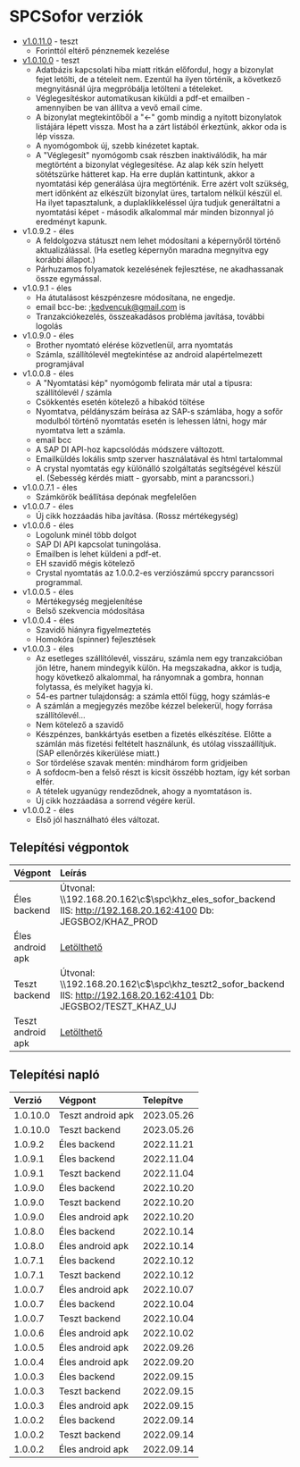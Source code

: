 # SPCSofor verziók

- [v1.0.11.0](kedvenc-sofor-dok.v1.0.11.0.md) - teszt
  - Forinttól eltérő pénznemek kezelése
- [v1.0.10.0](kedvenc-sofor-dok.v1.0.10.0.md) - teszt
  - Adatbázis kapcsolati hiba miatt ritkán előfordul, hogy a bizonylat fejet letölti, de a tételeit nem. Ezentúl ha ilyen történik, a következő megnyitásnál újra megpróbálja letölteni a tételeket.
  - Véglegesítéskor automatikusan kiküldi a pdf-et emailben - amennyiben be van állítva a vevő email címe.
  - A bizonylat megtekintőből a "<-" gomb mindig a nyitott bizonylatok listájára lépett vissza. Most ha a zárt listából érkeztünk, akkor oda is lép vissza.
  - A  nyomógombok új, szebb kinézetet kaptak.
  - A "Véglegesít" nyomógomb csak részben inaktiválódik, ha már megtörtént a bizonylat véglegesítése. Az alap kék szín helyett sötétszürke hátteret kap. Ha erre duplán kattintunk, akkor a nyomtatási kép generálása újra megtörténik.
    Erre azért volt szükség, mert időnként az elkészült bizonylat üres, tartalom nélkül készül el. Ha ilyet tapasztalunk, a duplaklikkeléssel újra tudjuk generáltatni a nyomtatási képet - második alkalommal már minden bizonnyal jó eredményt kapunk.
- v1.0.9.2 - éles
  - A feldolgozva státuszt nem lehet módosítani a képernyőről történő aktualizálással. (Ha esetleg képernyőn maradna megnyitva egy korábbi állapot.)
  - Párhuzamos folyamatok kezelésének fejlesztése, ne akadhassanak össze egymással.
- v1.0.9.1 - éles
  - Ha átutalásost készpénzesre módosítana, ne engedje.
  - email bcc-be: ;kedvencuk@gmail.com is
  - Tranzakciókezelés, összeakadásos probléma javítása, további logolás
- v1.0.9.0 - éles
  - Brother nyomtató elérése közvetlenül, arra nyomtatás
  - Számla, szállítólevél megtekintése az android alapértelmezett programjával
- v1.0.0.8 - éles
  - A "Nyomtatási kép" nyomógomb felirata már utal a típusra: szállítólevél / számla
  - Csökkentés esetén kötelező a hibakód töltése
  - Nyomtatva, példányszám beírása az SAP-s számlába, hogy a sofőr modulból történő nyomtatás esetén is lehessen látni, hogy már nyomtatva lett a számla.
  - email bcc
  - A SAP DI API-hoz kapcsolódás módszere változott.
  - Emailküldés lokális smtp szerver használatával és html tartalommal
  - A crystal nyomtatás egy különálló szolgáltatás segítségével készül el. (Sebesség kérdés miatt - gyorsabb, mint a parancssori.)
- v1.0.0.7.1 - éles
  - Számkörök beállítása depónak megfelelően
- v1.0.0.7 - éles
  - Új cikk hozzáadás hiba javítása. (Rossz mértékegység)
- v1.0.0.6 - éles
  - Logolunk minél több dolgot
  - SAP DI API kapcsolat tuningolása.
  - Emailben is lehet küldeni a pdf-et.
  - EH szavidő mégis kötelező
  - Crystal nyomtatás az 1.0.0.2-es verziószámú spccry parancssori programmal.
- v1.0.0.5 - éles
  - Mértékegység megjelenítése
  - Belső szekvencia módosítása
- v1.0.0.4 - éles
  - Szavidő hiányra figyelmeztetés
  - Homokóra (spinner) fejlesztések
- v1.0.0.3 - éles
  - Az esetleges szállítólevél, visszáru, számla nem egy tranzakcióban jön létre, hanem mindegyik külön. Ha megszakadna, akkor is tudja, hogy következő alkalommal, ha rányomnak a gombra, honnan folytassa, és melyiket hagyja ki.
  - 54-es partner tulajdonság: a számla ettől függ, hogy számlás-e
  - A számlán a megjegyzés mezőbe kézzel belekerül, hogy forrása szállítólevél...
  - Nem kötelező a szavidő
  - Készpénzes, bankkártyás esetben a fizetés elkészítése. Előtte a számlán más fizetési feltételt használunk, és utólag visszaállítjuk. (SAP ellenőrzés kikerülése miatt.)
  - Sor tördelése szavak mentén: mindhárom form gridjeiben
  - A sofdocm-ben a felső részt is kicsit összébb hoztam, így két sorban elfér.
  - A tételek ugyanúgy rendeződnek, ahogy a nyomtatáson is.
  - Új cikk hozzáadása a sorrend végére kerül.
- v1.0.0.2 - éles
  - Első jól használható éles változat.

## Telepítési végpontok

| Végpont | Leírás |
|:--------|:-------|
| Éles backend | Útvonal: \\\\192.168.20.162\\c$\\spc\\khz_eles_sofor_backend IIS: http://192.168.20.162:4100 Db: JEGSBO2/KHAZ_PROD |
| Éles android apk | [Letölthető](../kedvenc.md) |
| Teszt backend | Útvonal: \\\\192.168.20.162\\c$\\spc\\khz_teszt2_sofor_backend IIS: http://192.168.20.162:4101 Db: JEGSBO2/TESZT_KHAZ_UJ |
| Teszt android apk | [Letölthető](../kedvenc.md) |
  
## Telepítési napló

| Verzió | Végpont | Telepítve |
|:-------|:--------|:----------|
| 1.0.10.0 | Teszt android apk | 2023.05.26 |
| 1.0.10.0 | Teszt backend | 2023.05.26 |
| 1.0.9.2  | Éles backend | 2022.11.21 |
| 1.0.9.1  | Éles backend | 2022.11.04 |
| 1.0.9.1  | Teszt backend | 2022.11.04 |
| 1.0.9.0  | Éles backend | 2022.10.20 |
| 1.0.9.0  | Teszt backend | 2022.10.20 |
| 1.0.9.0  | Éles android apk | 2022.10.20 |
| 1.0.8.0  | Éles backend | 2022.10.14 |
| 1.0.8.0  | Éles android apk | 2022.10.14 |
| 1.0.7.1  | Éles backend | 2022.10.12 |
| 1.0.7.1  | Teszt backend | 2022.10.12 |
| 1.0.0.7  | Éles android apk | 2022.10.07 |
| 1.0.0.7  | Éles backend | 2022.10.04 |
| 1.0.0.7  | Teszt backend | 2022.10.04 |
| 1.0.0.6  | Éles android apk | 2022.10.02 |
| 1.0.0.5  | Éles android apk | 2022.09.26 |
| 1.0.0.4  | Éles android apk | 2022.09.20 |
| 1.0.0.3  | Éles backend | 2022.09.15 |
| 1.0.0.3  | Teszt backend | 2022.09.15 |
| 1.0.0.3  | Éles android apk | 2022.09.15 |
| 1.0.0.2  | Éles backend | 2022.09.14 |
| 1.0.0.2  | Teszt backend | 2022.09.14 |
| 1.0.0.2  | Éles android apk | 2022.09.14 |
